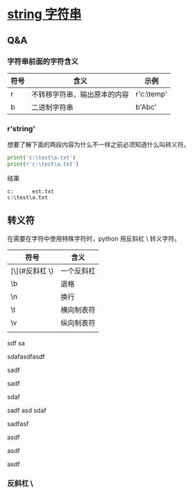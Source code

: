# [string 字符串](https://docs.python.org/zh-cn/3/library/string.html)

## Q&A

### 字符串前面的字符含义

| 符号  | 含义             | 示例         |
|-----|----------------|------------|
| r   | 不转移字符串，输出原本的内容 | r'c:\temp' |
| b   | 二进制字符串         | b'Abc'     |



### r'string'

想要了解下面的两段内容为什么不一样之前必须知道什么叫转义符。
```python
print('c:\test\a.txt')
print(r'c:\test\a.txt')
```
结果
```
c:      est.txt
c:\test\a.txt
```


## 转义符
在需要在字符中使用特殊字符时，python 用反斜杠 \ 转义字符。

| 符号               | 含义    |
|------------------|-------|
| [\\\](#反斜杠 \\) | 一个反斜杠 |
| \b               | 退格    |
| \n               | 换行    |
| \t               | 横向制表符 |
| \v               | 纵向制表符 |
|                  |       |

sdf
sa


sdafasdfasdf

sadf

sadf

sdaf

sadf
asd
sdaf

sadfasf


asdf

asdf


asdf

### 反斜杠 \\

